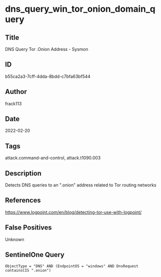 # dns_query_win_tor_onion_domain_query

## Title
DNS Query Tor .Onion Address - Sysmon

## ID
b55ca2a3-7cff-4dda-8bdd-c7bfa63bf544

## Author
frack113

## Date
2022-02-20

## Tags
attack.command-and-control, attack.t1090.003

## Description
Detects DNS queries to an ".onion" address related to Tor routing networks

## References
https://www.logpoint.com/en/blog/detecting-tor-use-with-logpoint/

## False Positives
Unknown

## SentinelOne Query
```
ObjectType = "DNS" AND (EndpointOS = "windows" AND DnsRequest containsCIS ".onion")

```